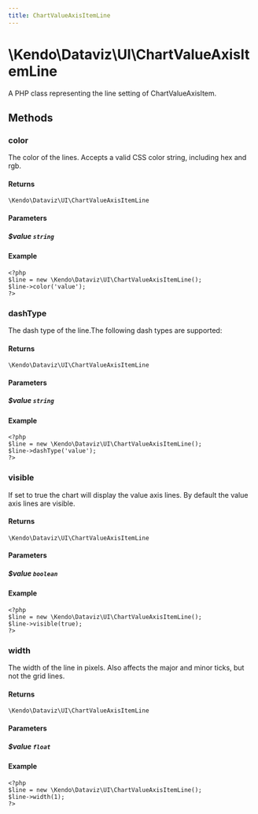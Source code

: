 ```yaml
---
title: ChartValueAxisItemLine
---
```


# \Kendo\Dataviz\UI\ChartValueAxisItemLine

A PHP class representing the line setting of ChartValueAxisItem.


## Methods

### color
The color of the lines. Accepts a valid CSS color string, including hex and rgb.

#### Returns
`\Kendo\Dataviz\UI\ChartValueAxisItemLine`

#### Parameters

##### $value `string`



#### Example 
    <?php
    $line = new \Kendo\Dataviz\UI\ChartValueAxisItemLine();
    $line->color('value');
    ?>

### dashType
The dash type of the line.The following dash types are supported:

#### Returns
`\Kendo\Dataviz\UI\ChartValueAxisItemLine`

#### Parameters

##### $value `string`



#### Example 
    <?php
    $line = new \Kendo\Dataviz\UI\ChartValueAxisItemLine();
    $line->dashType('value');
    ?>

### visible
If set to true the chart will display the value axis lines. By default the value axis lines are visible.

#### Returns
`\Kendo\Dataviz\UI\ChartValueAxisItemLine`

#### Parameters

##### $value `boolean`



#### Example 
    <?php
    $line = new \Kendo\Dataviz\UI\ChartValueAxisItemLine();
    $line->visible(true);
    ?>

### width
The width of the line in pixels. Also affects the major and minor ticks, but not the grid lines.

#### Returns
`\Kendo\Dataviz\UI\ChartValueAxisItemLine`

#### Parameters

##### $value `float`



#### Example 
    <?php
    $line = new \Kendo\Dataviz\UI\ChartValueAxisItemLine();
    $line->width(1);
    ?>

